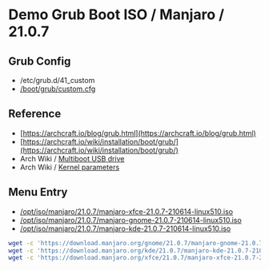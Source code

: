

# Demo Grub Boot ISO / Manjaro / 21.0.7

## Grub Config

* /etc/grub.d/41_custom
* [/boot/grub/custom.cfg](custom.cfg)


## Reference

* [https://archcraft.io/blog/grub.html](https://archcraft.io/blog/grub.html)
* [https://archcraft.io/wiki/installation/boot/grub/](https://archcraft.io/wiki/installation/boot/grub/)
* Arch Wiki / [Multiboot USB drive](https://wiki.archlinux.org/title/Multiboot_USB_drive#Configuring_GRUB)
* Arch Wiki / [Kernel parameters](https://wiki.archlinux.org/title/Kernel_parameters#GRUB)


## Menu Entry

* [/opt/iso/manjaro/21.0.7/manjaro-xfce-21.0.7-210614-linux510.iso](https://download.manjaro.org/xfce/21.0.7/manjaro-xfce-21.0.7-210614-linux510.iso)
* [/opt/iso/manjaro/21.0.7/manjaro-gnome-21.0.7-210614-linux510.iso](https://download.manjaro.org/gnome/21.0.7/manjaro-gnome-21.0.7-210614-linux510.iso)
* [/opt/iso/manjaro/21.0.7/manjaro-kde-21.0.7-210614-linux510.iso](https://download.manjaro.org/kde/21.0.7/manjaro-kde-21.0.7-210614-linux510.iso)


``` sh
wget -c 'https://download.manjaro.org/gnome/21.0.7/manjaro-gnome-21.0.7-210614-linux510.iso'
wget -c 'https://download.manjaro.org/kde/21.0.7/manjaro-kde-21.0.7-210614-linux510.iso'
wget -c 'https://download.manjaro.org/xfce/21.0.7/manjaro-xfce-21.0.7-210614-linux510.iso'
```
